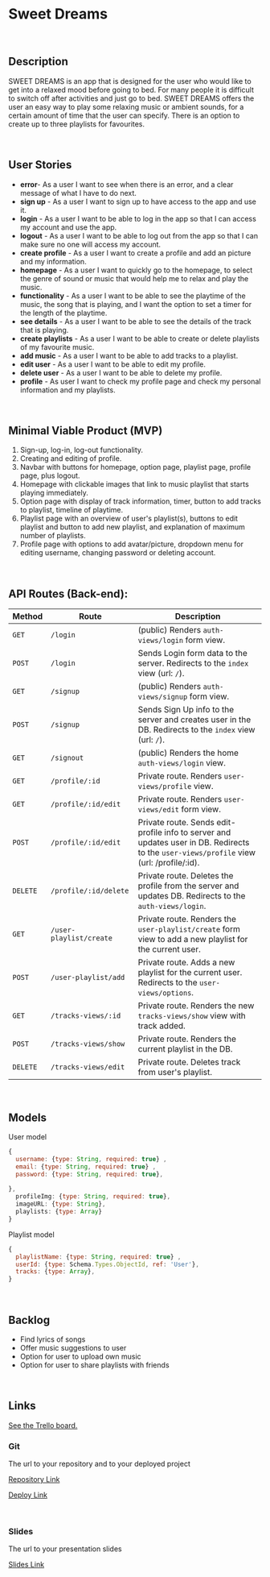 # Sweet Dreams 


<br>


## Description

SWEET DREAMS is an app that is designed for the user who would like to get into a relaxed mood before going to bed. For many people it is difficult to switch off after activities and just go to bed. SWEET DREAMS offers the user an easy way to play some relaxing music or ambient sounds, for a certain amount of time that the user can specify.
There is an option to create up to three playlists for favourites.


<br>

## User Stories

- **error**- As a user I want to see when there is an error, and a clear message of what I have to do next.
- **sign up** - As a user I want to sign up to have access to the app and use it.
- **login** - As a user I want to be able to log in the app so that I can access my account and use the app.
- **logout** - As a user I want to be able to log out from the app so that I can make sure no one will access my account.
- **create profile** - As a user I want to create a profile and add an picture and my information.
- **homepage** - As a user I want to quickly go to the homepage, to select the genre of sound or music that would help me to relax and play the music.
- **functionality** - As a user I want to be able to see the playtime of the music, the song that is playing, and I want the option to set a timer for the length of the playtime.
- **see details** - As a user I want to be able to see the details of the track that is playing.
- **create playlists** - As a user I want to be able to create or delete playlists of my favourite music.
- **add music** - As a user I want to be able to add tracks to a playlist.
- **edit user** - As a user I want to be able to edit my profile.
- **delete user** - As a user I want to be able to delete my profile.
- **profile** - As user I want to check my profile page and check my personal information and my playlists.

<br>

## Minimal Viable Product (MVP)
1. Sign-up, log-in, log-out functionality.
2. Creating and editing of profile.
3. Navbar with buttons for homepage, option page, playlist page, profile page, plus logout.
4. Homepage with clickable images that link to music playlist that starts playing immediately.
5. Option page with display of track information, timer, button to add tracks to playlist, timeline of playtime.
6. Playlist page with an overview of user's playlist(s), buttons to edit playlist and button to add new playlist, and explanation of maximum number of playlists.
7. Profile page with options to add avatar/picture, dropdown menu for editing username, changing password or deleting account.

<br>


## API Routes (Back-end):



| **Method** | **Route**| **Description**|
|---|---|---|                             
| `GET`      | `/login`  | (public) Renders `auth-views/login` form view.              
| `POST`     | `/login`  | Sends Login form data to the server. Redirects to the `index` view (url: `/`).        
| `GET`      | `/signup` | (public) Renders `auth-views/signup` form view.             
| `POST`     | `/signup` | Sends Sign Up info to the server and creates user in the DB. Redirects to the `index` view (url: `/`).
| `GET`      | `/signout` | (public) Renders the home `auth-views/login` view.     
| `GET`      | `/profile/:id`| Private route. Renders `user-views/profile` view.
| `GET`      | `/profile/:id/edit`| Private route. Renders `user-views/edit` form view. 
| `POST`      | `/profile/:id/edit`| Private route. Sends edit-profile info to server and updates user in DB. Redirects to the `user-views/profile` view (url: /profile/:id).
| `DELETE`   | `/profile/:id/delete`| Private route. Deletes the profile from the server and updates DB. Redirects to the `auth-views/login`.
| `GET`     | `/user-playlist/create` | Private route. Renders the `user-playlist/create` form view to add a new playlist for the current user. 
| `POST`     | `/user-playlist/add`  | Private route. Adds a new playlist for the current user. Redirects to the `user-views/options`.  
| `GET`   | `/tracks-views/:id` | Private route. Renders the new `tracks-views/show` view with track added.
| `POST`   | `/tracks-views/show` | Private route. Renders the current playlist in the DB.
| `DELETE`   | `/tracks-views/edit` | Private route. Deletes track from user's playlist.

<br>

## Models

User model

```javascript
{
  username: {type: String, required: true} ,
  email: {type: String, required: true} ,
  password: {type: String, required: true},
  
},
  profileImg: {type: String, required: true},
  imageURL: {type: String},
  playlists: {type: Array}
}
```

Playlist model

```javascript
{
  playlistName: {type: String, required: true} ,
  userId: {type: Schema.Types.ObjectId, ref: 'User'},
  tracks: {type: Array},
}
```


<br>


## Backlog
- Find lyrics of songs
- Offer music suggestions to user
- Option for user to upload own music
- Option for user to share playlists with friends

<br>



## Links

[See the Trello board.](https://trello.com/b/aj86QQxb/sweet-dreams)

### Git

The url to your repository and to your deployed project

[Repository Link](https://github.com/Jethet/project-sweet-dreams)

[Deploy Link]()



<br>



### Slides

The url to your presentation slides

[Slides Link]()